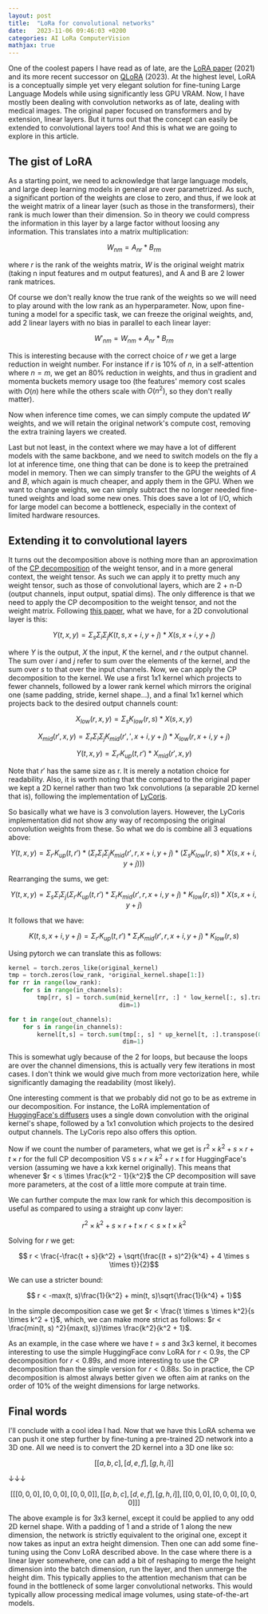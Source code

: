 ```yaml
---
layout: post
title:  "LoRa for convolutional networks"
date:   2023-11-06 09:46:03 +0200
categories: AI LoRa ComputerVision
mathjax: true
---
```



One of the coolest papers I have read as of late, are the [LoRA paper](https://arxiv.org/pdf/2106.09685.pdf) (2021) and its more recent successor on [QLoRA](https://arxiv.org/pdf/2305.14314.pdf) (2023). At the highest level, LoRA is a conceptually simple yet very elegant solution for fine-tuning Large Language Models while using significantly less GPU VRAM. Now, I have mostly been dealing with convolution networks as of late, dealing with medical images. The original paper focused on transformers and by extension, linear layers. But it turns out that the concept can easily be extended to convolutional layers too! And this is what we are going to explore in this article.

## The gist of LoRA

As a starting point, we need to acknowledge that large language models, and large deep learning models in general are over parametrized. As such, a significant portion of the weights are close to zero, and thus, if we look at the weight matrix of a linear layer (such as those in the transformers), their rank is much lower than their dimension. So in theory we could compress the information in this layer by a large factor without loosing any information. This translates into a matrix multiplication:

$$W_{nm} = A_{nr} * B_{rm}$$

where $r$ is the rank of the weights matrix, $W$ is the original weight matrix (taking n input features and m output features), and A and B are 2 lower rank matrices.

Of course we don't really know the true rank of the weights so we will need to play around with the low rank as an hyperparameter. Now, upon fine-tuning a model for a specific task, we can freeze the original weights, and, add 2 linear layers with no bias in parallel to each linear layer:

$$W'_{nm} = W_{nm} + A_{nr} * B_{rm}$$

This is interesting because with the correct choice of $r$ we get a large reduction in weight number. For instance if $r$ is 10% of $n$, in a self-attention where $n = m$, we get an 80% reduction in weights, and thus in gradient and momenta buckets memory usage too (the features' memory cost scales with $O(n)$ here while the others scale with $O(n^2)$, so they don't really matter).

Now when inference time comes, we can simply compute the updated $W'$ weights, and we will retain the original network's compute cost, removing the extra training layers we created.

Last but not least, in the context where we may have a lot of different models with the same backbone, and we need to switch models on the fly a lot at inference time, one thing that can be done is to keep the pretrained model in memory. Then we can simply transfer to the GPU the weights of $A$ and $B$, which again is much cheaper, and apply them in the GPU. When we want to change weights, we can simply subtract the no longer needed fine-tuned weights and load some new ones. This does save a lot of I/O, which for large model can become a bottleneck, especially in the context of limited hardware resources.

## Extending it to convolutional layers

It turns out the decomposition above is nothing more than an approximation of the [CP decomposition](https://en.wikipedia.org/wiki/Tensor_rank_decomposition) of the weight tensor, and in a more general context, the weight tensor. As such we can apply it to pretty much any weight tensor, such as those of convolutional layers, which are 2 + n-D (output channels, input output, spatial dims). The only difference is that we need to apply the CP decomposition to the weight tensor, and not the weight matrix. Following [this paper](https://arxiv.org/abs/1412.6553), what we have, for a 2D convolutional layer is this:

$$Y(t, x, y) = \Sigma_s \Sigma_i \Sigma_j K(t, s, x + i, y + j) * X(s, x + i, y + j)$$

where $Y$ is the output, $X$ the input, $K$ the kernel, and $r$ the output channel. The sum over $i$ and $j$ refer to sum over the elements of the kernel, and the sum over $s$ to that over the input channels. Now, we can apply the CP decomposition to the kernel. We use a first 1x1 kernel which projects to fewer channels, followed by a lower rank kernel which mirrors the original one (same padding, stride, kernel shape...), and a final 1x1 kernel which projects back to the desired output channels count:

$$X_{low}(r, x, y) = \Sigma_s K_{low}(r, s) * X(s, x, y)$$

$$X_{mid}(r', x, y) = \Sigma_r \Sigma_i \Sigma_j K_{mid}(r', ', x + i, y + j) * X_{low}(r, x + i, y + j)$$

$$Y(t, x, y) = \Sigma_{r'} K_{up}(t, r') * X_{mid}(r', x, y)$$

Note that $r'$ has the same size as r. It is merely a notation choice for readability. Also, it is worth noting that the compared to the original paper we kept a 2D kernel rather than two 1xk convolutions (a separable 2D kernel that is), following the implementation of [LyCoris](https://github.com/KohakuBlueleaf/LyCORIS/blob/main/lycoris/modules/locon.py#L42).

So basically what we have is 3 convolution layers. However, the LyCoris implementation did not show any way of recomposing the original convolution weights from these. So what we do is combine all 3 equations above:

$$Y(t, x, y) = \Sigma_{r'} K_{up}(t, r') * (\Sigma_r \Sigma_i \Sigma_j K_{mid}(r', r, x + i, y + j) * (\Sigma_s K_{low}(r, s) * X(s, x + i, y + j)))$$

Rearranging the sums, we get:

$$Y(t, x, y) = \Sigma_s \Sigma_i \Sigma_j \left(\Sigma_{r'} K_{up}(t, r') * \Sigma_r  K_{mid}(r', r, x + i, y + j) * K_{low}(r, s)\right) * X(s, x + i, y + j)$$

It follows that we have:

$$K(t, s, x + i, y + j) = \Sigma_{r'} K_{up}(t, r') * \Sigma_r  K_{mid}(r', r, x + i, y + j) * K_{low}(r, s)$$

Using pytorch we can translate this as follows:

```python
kernel = torch.zeros_like(original_kernel)
tmp = torch.zeros(low_rank, *original_kernel.shape[1:])
for rr in range(low_rank):
    for s in range(in_channels):
        tmp[rr, s] = torch.sum(mid_kernel[rr, :] * low_kernel[:, s].transpose(0, 1).reshape(in_channels, -1),
                               dim=1)

for t in range(out_channels):
    for s in range(in_channels):
        kernel[t,s] = torch.sum(tmp[:, s] * up_kernel[t, :].transpose(0, 1).reshape(in_channels, -1),
                                dim=1)
```

This is somewhat ugly because of the 2 for loops, but because the loops are over the channel dimensions, this is actually very few iterations in most cases. I don't think we would give much from more vectorization here, while significantly damaging the readability (most likely).

One interesting comment is that we probably did not go to be as extreme in our decomposition. For instance, the LoRA implementation of [HuggingFace's diffusers](https://github.com/huggingface/diffusers/blob/main/src/diffusers/models/lora.py#L77) uses a single down convolution with the original kernel's shape, followed by a 1x1 convolution which projects to the desired output channels. The LyCoris repo also offers this option.

Now if we count the number of parameters, what we get is $r^2 \times k^2 + s \times r + t \times r$ for the full CP decomposition VS $s \times r \times k^2 + r \times t$ for HuggingFace's version (assuming we have a kxk kernel originally). This means that whenever $r < s \times \frac{k^2 - 1}{k^2}$ the CP decomposition will save more parameters, at the cost of a little more compute at train time.

We can further compute the max low rank for which this decomposition is useful as compared to using a straight up conv layer:

$$ r^2 \times k^2 + s \times r + t \times r < s \times t \times k^2 $$

Solving for $r$ we get:

$$ r < \frac{-\frac{t + s}{k^2} + \sqrt{\frac{(t + s)^2}{k^4} + 4 \times s \times t}}{2}$$

We can use a stricter bound:

$$ r < -max(t, s)\frac{1}{k^2} + min(t, s)\sqrt{\frac{1}{k^4} + 1}$$

In the simple decomposition case we get $r < \frac{t \times s \times k^2}{s \times k^2 + t}$, which, we can make more strict as follows: $r < \frac{min(t, s) ^2}{max(t, s)}\times \frac{k^2}{k^2 + 1}$.

As an example, in the case where we have $t = s$ and 3x3 kernel, it becomes interesting to use the simple HuggingFace conv LoRA for $r < 0.9 s$, the CP decomposition for $r < 0.89 s$, and more interesting to use the CP decomposition than the simple version for $r < 0.88 s$. So in practice, the CP decomposition is almost always better given we often aim at ranks on the order of 10% of the weight dimensions for large networks.

## Final words

I'll conclude with a cool idea I had. Now that we have this LoRA schema we can push it one step further by fine-tuning a pre-trained 2D network into a 3D one. All we need is to convert the 2D kernel into a 3D one like so:

```math
[[a, b, c],
 [d, e, f],
 [g, h, i]]
```

↓↓↓

```math
[[[0, 0, 0],
  [0, 0, 0],
  [0, 0, 0]],
 [[a, b, c],
  [d, e, f],
  [g, h, i]],
 [[0, 0, 0],
  [0, 0, 0],
  [0, 0, 0]]]
```

The above example is for 3x3 kernel, except it could be applied to any odd 2D kernel shape. With a padding of 1 and a stride of 1 along the new dimension, the network is strictly equivalent to the original one, except it now takes as input an extra height dimension. Then one can add some fine-tuning using the Conv LoRA described above. In the case where there is a linear layer somewhere, one can add a bit of reshaping to merge the height dimension into the batch dimension, run the layer, and then unmerge the height dim. This typically applies to the attention mechanism that can be found in the bottleneck of some larger convolutional networks. This would typically allow processing medical image volumes, using state-of-the-art models.
